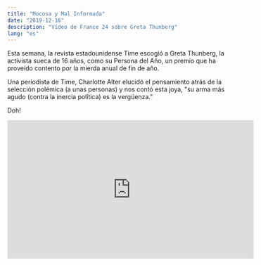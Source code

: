 ```yaml
---
title: "Mocosa y Mal Informada"
date: "2019-12-16"
description: "Vídeo de France 24 sobre Greta Thunberg"
lang: "es"
---
```


Esta semana, la revista estadounidense Time escogió a Greta Thunberg, la activista sueca de 16 años, como su Persona del Año, un premio que ha proveído contento por la mierda anual de fin de año.

Una periodista de Time, Charlotte Alter elucidó el pensamiento atrás de la selección polémica (a unas personas) y nos contó esta joya, "su arma más agudo (contra la inercia política) es la vergüenza."

Doh!

<iframe width="560" height="315" src="https://www.youtube.com/watch?v=QmswbYTzmts" frameborder="0" allow="accelerometer; autoplay; encrypted-media; gyroscope; picture-in-picture" allowfullscreen></iframe>

